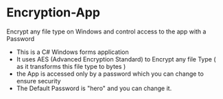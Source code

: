# Encryption-App
Encrypt any file type on Windows and control access to the app with a Password

- This is a C# Windows forms application
- It uses AES (Advanced Encryption Standard) to Encrypt any file Type ( as it transforms this file type to bytes )
- the App is accessed only by a password which you can change to ensure security
- The Default Password is "hero" and you can change it.


